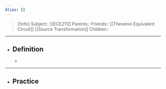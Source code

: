 ```yaml
---
Alias: []
---
```

> [!Info]
> Subject:: [[ECE211]]
> Parents:: 
> Friends:: [[Thevenin Equivalent Circuit]] [[Source Transformation]]
> Children:: 
---
- ## Definition
	- 
---
- ## Practice